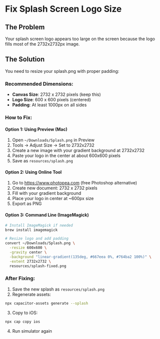 # Fix Splash Screen Logo Size

## The Problem
Your splash screen logo appears too large on the screen because the logo fills most of the 2732x2732px image.

## The Solution
You need to resize your splash.png with proper padding:

### Recommended Dimensions:
- **Canvas Size**: 2732 x 2732 pixels (keep this)
- **Logo Size**: 600 x 600 pixels (centered)
- **Padding**: At least 1000px on all sides

### How to Fix:

#### Option 1: Using Preview (Mac)
1. Open `~/Downloads/Splash.png` in Preview
2. Tools → Adjust Size → Set to 2732x2732
3. Create a new image with your gradient background at 2732x2732
4. Paste your logo in the center at about 600x600 pixels
5. Save as `resources/splash.png`

#### Option 2: Using Online Tool
1. Go to https://www.photopea.com (free Photoshop alternative)
2. Create new document: 2732 x 2732 pixels
3. Fill with your gradient background
4. Place your logo in center at ~600px size
5. Export as PNG

#### Option 3: Command Line (ImageMagick)
```bash
# Install ImageMagick if needed
brew install imagemagick

# Resize logo and add padding
convert ~/Downloads/Splash.png \
  -resize 600x600 \
  -gravity center \
  -background "linear-gradient(135deg, #667eea 0%, #764ba2 100%)" \
  -extent 2732x2732 \
  resources/splash-fixed.png
```

### After Fixing:
1. Save the new splash as `resources/splash.png`
2. Regenerate assets:
```bash
npx capacitor-assets generate --splash
```
3. Copy to iOS:
```bash
npx cap copy ios
```
4. Run simulator again